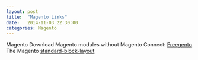 ```yaml
---
layout: post
title:  "Magento Links"
date:   2014-11-03 22:30:00
categories: Magento
---
```


Magento
Download Magento modules without Magento Connect: [Freegento][freegento]
The Magento [standard-block-layout][standard-block-layout]


[freegento]: http://freegento.com/ddl-magento-extension.php

[standard-block-layout]: http://www.magentocommerce.com/knowledge-base/entry/standard-block-layout
